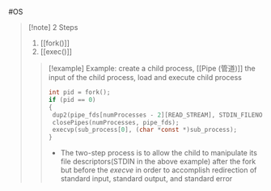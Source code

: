 #OS 

>[!note] 2 Steps
>1. [[fork()]] 
>2. [[exec()]]
>>[!example] Example: create a child process, [[Pipe (管道)]] the input of the child process, load and execute child process
>>```c
>>int pid = fork();
>>if (pid == 0)
>>{
>>	dup2(pipe_fds[numProcesses - 2][READ_STREAM], STDIN_FILENO);
>>	closePipes(numProcesses, pipe_fds);
>>	execvp(sub_process[0], (char *const *)sub_process);
>>}
>>```
>>-  The two-step process is to allow the child to manipulate its file descriptors(STDIN in the above example) after the fork but before the _execve_ in order to accomplish redirection of standard input, standard output, and standard error